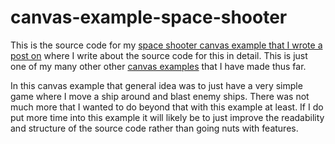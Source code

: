 # canvas-example-space-shooter

This is the source code for my [space shooter canvas example that I wrote a post on](https://dustinpfister.github.io/2019/08/21/canvas-example-space-shooter/) where I write about the source code for this in detail. This is just one of my many other other [canvas examples](https://dustinpfister.github.io/2020/03/23/canvas-example/) that I have made thus far.

In this canvas example that general idea was to just have a very simple game where I move a ship around and blast enemy ships. There was not much more that I wanted to do beyond that with this example at least. If I do put more time into this example it will likely be to just improve the readability and structure of the source code rather than going nuts with features.
